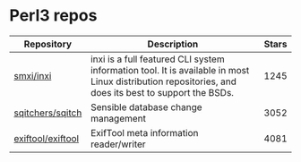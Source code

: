 # Perl3 repos

| Repository                                                | Description                                                                                                                                          | Stars |
| --------------------------------------------------------- | ---------------------------------------------------------------------------------------------------------------------------------------------------- | ----- |
| [smxi/inxi](https://github.com/smxi/inxi)                 | inxi is a full featured CLI system information tool. It is available in most Linux distribution repositories, and does its best to support the BSDs. | 1245  |
| [sqitchers/sqitch](https://github.com/sqitchers/sqitch)   | Sensible database change management                                                                                                                  | 3052  |
| [exiftool/exiftool](https://github.com/exiftool/exiftool) | ExifTool meta information reader/writer                                                                                                              | 4081  |
